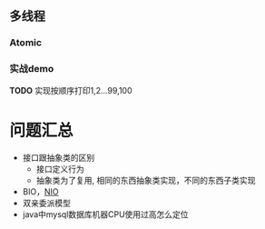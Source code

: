 
## 多线程

### Atomic

### 实战demo

**TODO** 实现按顺序打印1,2...99,100


# 问题汇总

- 接口跟抽象类的区别
    - 接口定义行为
    - 抽象类为了复用, 相同的东西抽象类实现，不同的东西子类实现
- BIO，[NIO](https://tech.meituan.com/2016/11/04/nio.html)
- 双亲委派模型
- java中mysql数据库机器CPU使用过高怎么定位